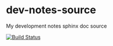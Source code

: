 # dev-notes-source
My development notes sphinx doc source

[![Build Status](https://travis-ci.org/kiranm516/dev-notes-source.svg?branch=master)](https://travis-ci.org/kiranm516/dev-notes-source)